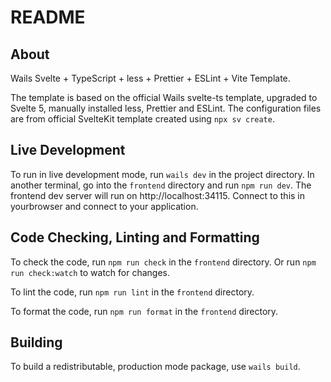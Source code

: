 # README

## About

Wails Svelte + TypeScript + less + Prettier + ESLint + Vite Template.

The template is based on the official Wails svelte-ts template, upgraded to Svelte 5, manually installed less, Prettier and ESLint. The configuration files are from official SvelteKit template created using `npx sv create`.

## Live Development

To run in live development mode, run `wails dev` in the project directory. In another terminal, go into the `frontend` directory and run `npm run dev`. The frontend dev server will run on http://localhost:34115. Connect to this in yourbrowser and connect to your application.

## Code Checking, Linting and Formatting

To check the code, run `npm run check` in the `frontend` directory. Or run `npm run check:watch` to watch for changes.

To lint the code, run `npm run lint` in the `frontend` directory.

To format the code, run `npm run format` in the `frontend` directory.

## Building

To build a redistributable, production mode package, use `wails build`.

